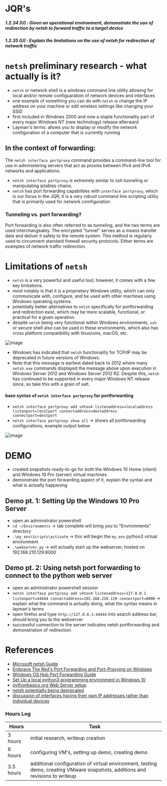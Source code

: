 # JQR's
##### 1.2.34 (U) : Given an operational environment, demonstrate the use of redirection by netsh to forward traffic to a target device
##### 1.2.35 (U) : Explain the limitations on the use of netsh for redirection of network traffic 


# `netsh` preliminary research - what actually is it?
- `netsh` or network shell is a windows command line utility allowing for local and/or remote configuaration of network devices and interfaces
- one example of something you can do with `netsh` is change the IP address on your machine or edit wireless settings like changing your SSID
- first included in Windows 2000 and now a staple functionality part of every major Windows NT (new technology) release afterward
- Layman's terms: allows you to display or modify the network configuration of a computer that is currently running


## In the context of forwarding:
 The `netsh interface portproxy` command provides a command-line tool for use in administering servers that act as proxies between IPv4 and IPv6 networks and applications.
- `netsh interface portproxy` is extremely similar to ssh tunneling or manipulating iptables chains. 
- `netsh` has port forwarding capabilities with `interface portproxy`, which is our focus in the JQR, it is a very robust command line scripting utility that is primarily used for network comfiguration


### Tunneling vs. port forwarding?
Port forwarding is also often referred to as tunneling, and the two terms are used interchangeably. The encrypted "tunnel" serves as a means transfer data and deliver it safely to the remote system. This method is regularly used to circumvent standard firewall security protocols. Either terms are examples of network traffic redirection.

# Limitations of `netsh`

- `netsh` is a very powerful and useful tool; however, it comes with a few key limitations.
- most notably is that it is a proprietary Windows utility, which can only communicate with, configure, and be used with other machines using Windows operating systems. 
- potentially better alternatives to `netsh` specifically for portforwarding and redirection exist, which may be more scalable, functional, or practical for a given operation.
- despite `netsh` being very functional within Windows environments, `ssh` or secure shell also can be used in these environments, which also has cross platform compatibility with linux/unix, macOS, etc.

![image](https://user-images.githubusercontent.com/100236631/179068047-2bd65755-316e-4896-9b26-93c5b70f6cee.png)

- Windows has indicated that `netsh` functionality for TCP/IP may be deprecated in future versions of Windows. 
- Note that this message is earliest dated back to 2012 where many `netsh.exe` commands displayed the message above upon execution in Windows Server 2012 and Windows Server 2012 R2. Despite this, `netsh` has continued to be supported in every major Windows NT release since, so take this with a grain of salt.

#### base syntax of `netsh interface portproxy` for portforwarding
- `netsh interface portproxy add v4tov4 listenaddress=localaddress listenport=localport connectaddress=destaddress connectport=destport`
- `netsh interface portproxy show all` -> shows all portforwarding configurations, example output below

![image](https://user-images.githubusercontent.com/100236631/179072661-80e23c16-fb84-4326-8e7f-3fde7c6e66bc.png)
 
# DEMO
- created snapshots ready-to-go for both the Windows 10 Home (client) and Windows 10 Pro (server) virtual machines
- demonstrate the port forwarding aspect of it, explain the syntax and what is actually happening


## Demo pt. 1: Setting Up the Windows 10 Pro Server

- open an administrator powershell
- `cd ~/Environments` -> tab complete will bring you to "Environments" directory
- `.\my_env\Scripts\activate` -> this will begin the `my_env` python3 virtual environment
- `.\webserver.py` -> will actually start up the webserver, hosted on 192.168.210.129:8000


## Demo pt. 2: Using netsh port forwarding to connect to the python web server
- open an administrator powershell session
- `netsh interface portproxy add v4tov4 listenaddress=127.0.0.1 listenport=44444 connectaddress=192.168.210.129 connectport=8000` -> explain what the command is actually doing, what the syntax means in layman's terms
- open firefox and type `http://127.0.0.1:44444` into search address bar, should bring you to the webserver
- successful connection to the server indicates netsh portforwarding and demonstration of redirection

# References
- [Microsoft netsh Guide](https://docs.microsoft.com/en-us/windows-server/networking/technologies/netsh/netsh-contexts)
- [Embrace The Red's Port Forwarding and Port-Proxying on Windows](https://embracethered.com/blog/posts/2020/windows-port-forward/)
- [Windows OS Hub Port Forwarding Guide](http://woshub.com/port-forwarding-in-windows/) 
- [Set Up a local python3 programming environment in Windows 10](https://www.digitalocean.com/community/tutorials/how-to-install-python-3-and-set-up-a-local-programming-environment-on-windows-10)
- [pythonbasics.org Web Server setup](https://pythonbasics.org/webserver/)
- [netsh potentially being deprecated](https://www.dell.com/support/kbdoc/en-us/000114303/recommended-use-of-windows-powershell-instead-of-network-shell-in-windows-server-2012-r2#:~:text=Many%20of%20the%20netsh.exe,and%20Windows%20Server%202012%20R2.)
- [discussion of interfaces having their own IP addresses rather than individual devices](https://networkengineering.stackexchange.com/questions/56156/why-are-ip-addresses-given-to-each-interface-and-not-device-what-would-the-impl#:~:text=And%20the%20way%20an%20interface,which%20that%20Router%20belongs%20within.)

### Hours Log
| Hours | Task |
|-------|------|
| 3 hours| initial research, writeup creation|
| 6 hours| configuring VM's, setting up demo, creating demo|
| 3.5 hours| additional configuration of virtual environment, testing demo, creating VMware snapshots, additions and revisions to writeup



